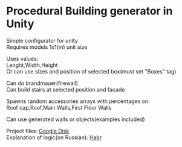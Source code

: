 # Procedural  Building generator in Unity

Simple configurator for unity</br>
Requires models 1x1(m) unit size</br>

Uses values:</br>
Lenght,Width,Height</br>
Or can use sizes and position of selected box(must set "Boxes" tag)</br>

Can do brandmauer(firewall)</br>
Can build stairs at selected position and facade</br>

Spawns random accessories arrays with percentages on:</br>
Roof cap,Roof,Main Walls,First Floor Walls</br>

Can use generated walls or objects(examples included)</br>


Project files: [Google Disk](https://drive.google.com/drive/folders/1WzkjoI9MMw9mzr7GbLCYx0iHBZpgvz2M?usp=sharing)</br>
Explanation of logic(on Russian): [Habr](https://habr.com/ru/post/679676/)</br>
